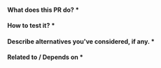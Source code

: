 #### What does this PR do? \*

#### How to test it? \*

#### Describe alternatives you've considered, if any. \*

<!--- Optional -->

#### Related to / Depends on \*

<!--- Optional -->

